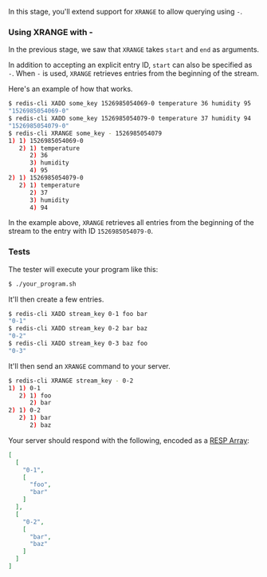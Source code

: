 In this stage, you'll extend support for `XRANGE` to allow querying using `-`.

### Using XRANGE with -

In the previous stage, we saw that `XRANGE` takes `start` and `end` as arguments.

In addition to accepting an explicit entry ID, `start` can also be specified as `-`. When `-` is used, `XRANGE` retrieves entries from the beginning of the stream.

Here's an example of how that works.

```bash
$ redis-cli XADD some_key 1526985054069-0 temperature 36 humidity 95
"1526985054069-0"
$ redis-cli XADD some_key 1526985054079-0 temperature 37 humidity 94
"1526985054079-0"
$ redis-cli XRANGE some_key - 1526985054079
1) 1) 1526985054069-0
   2) 1) temperature
      2) 36
      3) humidity
      4) 95
2) 1) 1526985054079-0
   2) 1) temperature
      2) 37
      3) humidity
      4) 94
```

In the example above, `XRANGE` retrieves all entries from the beginning of the stream to the entry with ID `1526985054079-0`.

### Tests

The tester will execute your program like this:

```bash
$ ./your_program.sh
```

It'll then create a few entries.

```bash
$ redis-cli XADD stream_key 0-1 foo bar
"0-1"
$ redis-cli XADD stream_key 0-2 bar baz
"0-2"
$ redis-cli XADD stream_key 0-3 baz foo
"0-3"
```

It'll then send an `XRANGE` command to your server.

```bash
$ redis-cli XRANGE stream_key - 0-2
1) 1) 0-1
   2) 1) foo
      2) bar
2) 1) 0-2
   2) 1) bar
      2) baz
```

Your server should respond with the following, encoded as a [RESP Array](https://redis.io/docs/latest/develop/reference/protocol-spec/#arrays):

```json
[
  [
    "0-1",
    [
      "foo",
      "bar"
    ]
  ],
  [
    "0-2",
    [
      "bar",
      "baz"
    ]
  ]
]
```

